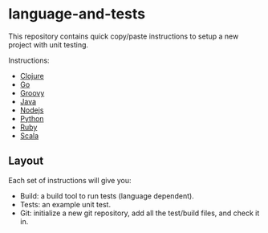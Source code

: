 language-and-tests
==================

This repository contains quick copy/paste instructions to setup a new project
with unit testing.

Instructions:
 * [Clojure](clojure/README.md)
 * [Go](go/README.md)
 * [Groovy](groovy/README.md)
 * [Java](java/README.md)
 * [Nodejs](nodejs/README.md)
 * [Python](python/README.md)
 * [Ruby](ruby/README.md)
 * [Scala](scala/README.md)

Layout
------

Each set of instructions will give you:

 * Build: a build tool to run tests (language dependent).
 * Tests: an example unit test.
 * Git: initialize a new git repository, add all the test/build files, and check it in.
